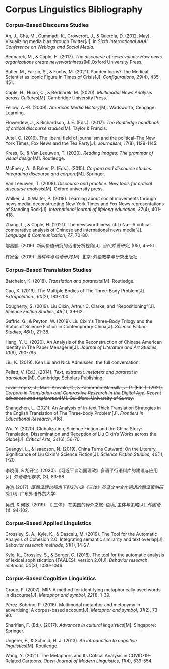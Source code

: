 # Corpus Linguistics Bibliography

### Corpus-Based Discourse Studies

An, J., Cha, M., Gummadi, K., Crowcroft, J., & Quercia, D. (2012, May). Visualizing media bias through Twitter[J]. In *Sixth International AAAI Conference on Weblogs and Social Media*.

Bednarek, M., & Caple, H. (2017). *The discourse of news values: How news organizations create newsworthiness*[M].Oxford University Press.

Butler, M., Farzin, S., & Fuchs, M. (2021). PandemIcons? The Medical Scientist as Iconic Figure in Times of Crisis[J]. *Configurations*, *29*(4), 435-451.

Caple, H., Huan, C., & Bednarek, M. (2020). *Multimodal News Analysis across Cultures*[M]. Cambridge University Press.

Fellow, A.-R. (2009). *American Media History*[M]. Wadsworth, Cengage Learning.

Flowerdew, J., & Richardson, J. E. (Eds.). (2017). *The Routledge handbook of critical discourse studies*[M]. Taylor & Francis.

Jutel, O. (2016). The liberal field of journalism and the political–The New York Times, Fox News and the Tea Party[J]. *Journalism*, *17*(8), 1129-1145.

Kress, G., & Van Leeuwen, T. (2020). *Reading images: The grammar of visual design*[M]. Routledge.

McEnery, A., & Baker, P. (Eds.). (2015). *Corpora and discourse studies: Integrating discourse and corpora*[M]. Springer.

Van Leeuwen, T. (2008). *Discourse and practice: New tools for critical discourse analysis*[M]. Oxford university press.

Walker, J., & Walter, P. (2018). Learning about social movements through news media: deconstructing New York Times and Fox News representations of Standing Rock[J]. *International journal of lifelong education*, *37*(4), 401-418.

Zhang, L., & Caple, H. (2021). The newsworthiness of Li Na—A critical comparative analysis of Chinese and international news media[J]. *Language & Communication*, *77*, 70-80.

郇昌鹏. (2016). 新闻价值研究的话语分析视角[J]. *当代外语研究*, (05), 45-51.

许家金. (2019). *语料库与话语研究*[M]. 北京: 外语教学与研究出版社.

### Corpus-Based Translation Studies

Batchelor, K. (2018). *Translation and paratexts*[M]. Routledge.

Cao, X. (2019). The Multiple Bodies of The Three-Body Problem[J]. *Extrapolation.*, *60*(2), 183-200.

Dougherty, S. (2019). Liu Cixin, Arthur C. Clarke, and “Repositioning”[J]. *Science Fiction Studies*, *46*(1), 39-62.

Gaffric, G., & Peyton, W. (2019). Liu Cixin's Three-Body Trilogy and the Status of Science Fiction in Contemporary China[J]. *Science Fiction Studies*, *46*(1), 21-38.

Hang, Y. U. (2020). An Analysis of the Reconstruction of Chinese American Identity in The Paper Menagerie[J]. *Journal of Literature and Art Studies*, *10*(9), 790-795.

Liu, K. (2019). Ken Liu and Nick Admussen: the full conversation.

Pellatt, V. (Ed.). (2014). *Text, extratext, metatext and paratext in translation*[M]. Cambridge Scholars Publishing.

~~Lavid-López, J., Maíz-Arévalo, C., & Zamorano-Mansilla, J. R. (Eds.). (2021). *Corpora in Translation and Contrastive Research in the Digital Age: Recent advances and exploration*[M]. Guildford: University of Surrey.~~

Shangzhen, L. (2021). An Analysis of In-text Thick Translation Strategies in the English Translation of The Three-body Problem[J]. *Frontiers in Educational Research*, *4*(6).

Wu, Y. (2020). Globalization, Science Fiction and the China Story: Translation, Dissemination and Reception of Liu Cixin’s Works across the Globe[J]. *Critical Arts*, *34*(6), 56-70.

Guangyi, L., & Isaacson, N. (2019). China Turns Outward: On the Literary Significance of Liu Cixin's Science Fiction[J]. *Science Fiction Studies*, *46*(1), 1-20.

李晓倩, & 胡开宝. (2020).《习近平谈治国理政》多语平行语料库的建设与应用[J]. *外语电化教学*, (3), 83-88.

许浩.(2017). *厚翻译理论视角下科幻小说《三体》英译文中文化词语的翻译策略研究* [D]. 广东外语外贸大学.

吴赟, & 何敏. (2019). 《 三体》 在美国的译介之旅: 语境, 主体与策略[J]. *外国语*, (1), 94-102.

### Corpus-Based Applied Linguistics

Crossley, S. A., Kyle, K., & Dascalu, M. (2019). The Tool for the Automatic Analysis of Cohesion 2.0: Integrating semantic similarity and text overlap[J]. *Behavior research methods*, *51*(1), 14-27.

Kyle, K., Crossley, S., & Berger, C. (2018). The tool for the automatic analysis of lexical sophistication (TAALES): version 2.0[J]. *Behavior research methods*, *50*(3), 1030-1046.

### Corpus-Based Cognitive Linguistics

Group, P. (2007). MIP: A method for identifying metaphorically used words in discourse[J]. *Metaphor and symbol*, *22*(1), 1-39.

Pérez-Sobrino, P. (2016). Multimodal metaphor and metonymy in advertising: A corpus-based account[J]. *Metaphor and symbol*, *31*(2), 73-90.

Sharifian, F. (Ed.). (2017). *Advances in cultural linguistics*[M]. Singapore: Springer.

Ungerer, F., & Schmid, H. J. (2013). *An introduction to cognitive linguistics*[M]. Routledge.

Wang, Y. (2021). The Metaphors and Its Critical Analysis in COVID-19-Related Cartoons. *Open Journal of Modern Linguistics*, *11*(4), 539-554.
